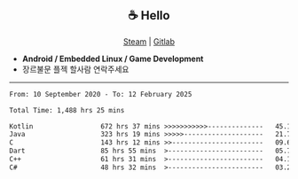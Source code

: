 <h2 align="center"> ☕ Hello </h2>

<p align="center">
  <a href="https://steamcommunity.com/id/Niforances/">Steam</a> |
  <a href="https://gitlab.com/niforances">Gitlab</a>
</p>

 - **Android / Embedded Linux / Game Development**
 - 장르불문 플젝 할사람 연락주세요

------

<!--START_SECTION:waka-->

```txt
From: 10 September 2020 - To: 12 February 2025

Total Time: 1,488 hrs 25 mins

Kotlin                 672 hrs 37 mins >>>>>>>>>>>--------------   45.19 %
Java                   323 hrs 19 mins >>>>>--------------------   21.72 %
C                      143 hrs 12 mins >>-----------------------   09.62 %
Dart                   85 hrs 55 mins  >------------------------   05.77 %
C++                    61 hrs 31 mins  >------------------------   04.13 %
C#                     48 hrs 32 mins  >------------------------   03.26 %
```

<!--END_SECTION:waka-->
